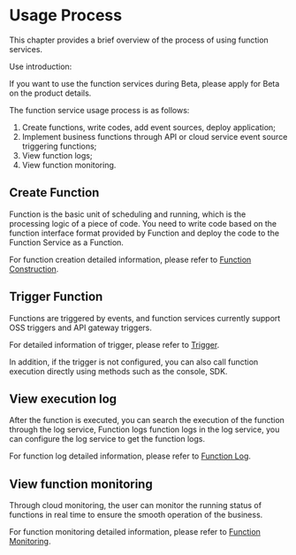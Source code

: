 # Usage Process

This chapter provides a brief overview of the process of using function services.

Use introduction:

If you want to use the function services during Beta, please apply for Beta on the product details.

The function service usage process is as follows:

1. Create functions, write codes, add event sources, deploy application;
2. Implement business functions through API or cloud service event source triggering functions;
3. View function logs;
4. View function monitoring.

 

## Create Function

Function is the basic unit of scheduling and running, which is the processing logic of a piece of code. You need to write code based on the function interface format provided by Function and deploy the code to the Function Service as a Function.

For function creation detailed information, please refer to [Function Construction](../Operation-Guide/buildfunction/config-function.md).

 
## Trigger Function

Functions are triggered by events, and function services currently support OSS triggers and API gateway triggers.

For detailed information of trigger, please refer to [Trigger](../Operation-Guide/invokefunction/triggermanagement/triggeroverview.md).

In addition, if the trigger is not configured, you can also call function execution directly using methods such as the console, SDK.



## View execution log

After the function is executed, you can search the execution of the function through the log service, Function logs function logs in the log service, you can configure the log service to get the function logs.

For function log detailed information, please refer to [Function Log](../Operation-Guide/function-log.md).



## View function monitoring

Through cloud monitoring, the user can monitor the running status of functions in real time to ensure the smooth operation of the business.

For function monitoring detailed information, please refer to [Function Monitoring](../Operation-Guide/monitor.md).
